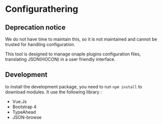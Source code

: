 # Configurathering

## Deprecation notice
We do not have time to maintain this, so it is not maintained and cannot be trusted for handling configuration.  

This tool is designed to manage onaple plugins configuration files,
 translating JSON(HOCON) in a user friendly interface. 
 
 ## Development
 to install the development package, you need to run `npm install` to download modules.
 It use the following library :
  - Vue.Js
  - Bootstrap 4
  - TypeAhead
  - JSON-browse  
